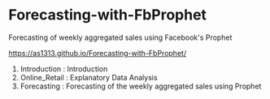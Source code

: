 # Forecasting-with-FbProphet
Forecasting of weekly aggregated sales using Facebook's Prophet


https://as1313.github.io/Forecasting-with-FbProphet/ 


1) Introduction : Introduction
2) Online_Retail : Explanatory Data Analysis
3) Forecasting : Forecasting of the weekly aggregated sales using Prophet


